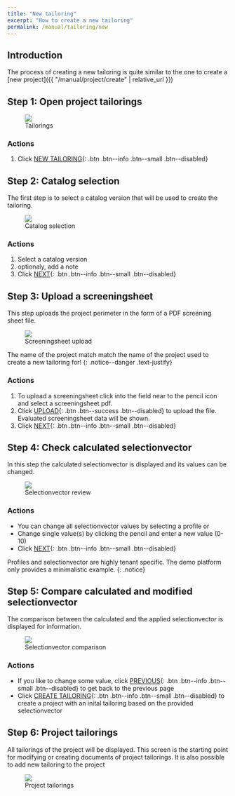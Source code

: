 ```yaml
---
title: "New tailoring"
excerpt: "How to create a new tailoring"
permalink: /manual/tailoring/new
---
```

## Introduction

The process of creating a new tailoring is quite similar to the one to create a [new project]({{ "/manual/project/create" | relative_url }})

## Step 1: Open project tailorings
<figure>
    <a href="{{ '/assets/images/tailoring/home.png' | relative_url }}"><img src="{{ '/assets/images/tailoring/home.png' | relative_url }}"></a>
    <figcaption>Tailorings</figcaption>
</figure>

### Actions
1. Click [NEW TAILORING](#){: .btn .btn--info .btn--small .btn--disabled}

## Step 2: Catalog selection
The first step is to select a catalog version that will be used to create the tailoring.

<figure>
    <a href="{{ '/assets/images/project/create/catalog.png' | relative_url }}"><img src="{{ '/assets/images/project/create/catalog.png' | relative_url }}"></a>
    <figcaption>Catalog selection</figcaption>
</figure>

### Actions
1. Select a catalog version 
2. optionaly, add a note  
3. Click [NEXT](#){: .btn .btn--info .btn--small .btn--disabled}


## Step 3: Upload a screeningsheet
This step uploads the project perimeter in the form of a PDF screening sheet file.

<figure>
    <a href="{{ '/assets/images/project/create/screeningsheet.png' | relative_url }}"><img src="{{ '/assets/images/project/create/screeningsheet.png' | relative_url }}"></a>
    <figcaption>Screeningsheet upload</figcaption>
</figure>

The name of the project match match the name of the project used to create a new tailoring for!
{: .notice--danger .text-justify}

### Actions
1. To upload a screeningsheet click into the field near to the pencil icon and select a screeningsheet pdf.
2. Click [UPLOAD](#){: .btn .btn--success .btn--disabled} to upload the file. Evaluated screeningsheet data will be shown.
3. Click [NEXT](#){: .btn .btn--info .btn--small .btn--disabled}


## Step 4: Check calculated selectionvector
In this step the calculated selectionvector is displayed and its values can be changed.

<figure>
    <a href="{{ '/assets/images/project/create/selectionvector.png' | relative_url }}"><img src="{{ '/assets/images/project/create/selectionvector.png' | relative_url }}"></a>
    <figcaption>Selectionvector review</figcaption>
</figure>

### Actions
- You can change all selectionvector values by selecting a profile or
- Change single value(s) by clicking the pencil and enter a new value (0-10)
- Click [NEXT](#){: .btn .btn--info .btn--small .btn--disabled}

Profiles and selectionvector are highly tenant specific. The demo platform only provides a minimalistic example.
{: .notice} 


## Step 5: Compare calculated and modified selectionvector 
The comparison between the calculated and the applied selectionvector is displayed for information.
<figure>
    <a href="{{ '/assets/images/project/create/comparison.png' | relative_url }}"><img src="{{ '/assets/images/project/create/comparison.png' | relative_url }}"></a>
    <figcaption>Selectionvector comparison</figcaption>
</figure>

### Actions
- If you like to change some value, click [PREVIOUS](#){: .btn .btn--info .btn--small .btn--disabled} to get back to the previous page
- Click [CREATE TAILORING](#){: .btn .btn--info .btn--small .btn--disabled} to create a project with an inital tailoring based on the provided selectionvector

## Step 6: Project tailorings
All tailorings of the project will be displayed. This screen is the starting point for modifying or creating documents of project tailorings. 
It is also possible to add new tailoring to the project

<figure>
    <a href="{{ '/assets/images/project/home.png' | relative_url }}"><img src="{{ '/assets/images/project/home.png' | relative_url }}"></a>
    <figcaption>Project tailorings</figcaption>
</figure>
